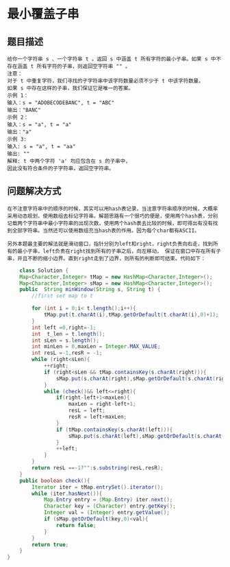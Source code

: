 # 最小覆盖子串
## 题目描述
    
    给你一个字符串 s 、一个字符串 t 。返回 s 中涵盖 t 所有字符的最小子串。如果 s 中不存在涵盖 t 所有字符的子串，则返回空字符串 "" 。
    注意：
    对于 t 中重复字符，我们寻找的子字符串中该字符数量必须不少于 t 中该字符数量。
    如果 s 中存在这样的子串，我们保证它是唯一的答案。
    示例 1：
    输入：s = "ADOBECODEBANC", t = "ABC"
    输出："BANC"
    示例 2：
    输入：s = "a", t = "a"
    输出："a"
    示例 3:
    输入: s = "a", t = "aa"
    输出: ""
    解释: t 中两个字符 'a' 均应包含在 s 的子串中，
    因此没有符合条件的子字符串，返回空字符串。
## 问题解决方式

    在不注意字符串中的顺序的时候，其实可以用hash表记录，当注意字符串顺序的时候，大概率采用动态规划，使用数组去标记字符串。解题思路有一个很巧的便是，使用两个hash表，分别记载两个字符串中最小字符串的出现次数，使用两个hash表去比较的时候，即可得出有没有找到全部字符串。当然还可以使用数组充当hash表的作用。因为每个char都有ASCII。

    另外本题最主要的解法就是滑动窗口，指针分别为left和right，right负责向右走，找到所有的最小子串，left负责在right找到所有的子串之后，向左移动， 保证在窗口中存在所有子串，并且不断的缩小边界。直到right走到了边界，则所有的判断即可结束。代码如下：
    
```Java
    class Solution {
    Map<Character,Integer> tMap = new HashMap<Character,Integer>();
    Map<Character,Integer> sMap = new HashMap<Character,Integer>();
    public  String minWindow(String s, String t) {
        //first set map to t

        for (int i = 0;i< t.length();i++){
            tMap.put(t.charAt(i),tMap.getOrDefault(t.charAt(i),0)+1);
        }
        int left =0,right=-1;
        int  t_len = t.length();
        int sLen = s.length();
        int minLen = 0,maxLen = Integer.MAX_VALUE;
        int resL =-1,resR = -1;
        while (right<sLen){
            ++right;
            if (right<sLen && tMap.containsKey(s.charAt(right))){
                sMap.put(s.charAt(right),sMap.getOrDefault(s.charAt(right),0)+1);
            }
            while (check()&& left<=right){
                if(right-left+1<maxLen){
                    maxLen = right-left+1;
                    resL = left;
                    resR = left+maxLen;
                }
                if (tMap.containsKey(s.charAt(left))){
                    sMap.put(s.charAt(left),sMap.getOrDefault(s.charAt(left),0)-1);
                }
                ++left;
            }
        }
        return resL ==-1?"":s.substring(resL,resR);
    }
    public boolean check(){
        Iterator iter = tMap.entrySet().iterator();
        while (iter.hasNext()){
            Map.Entry entry = (Map.Entry) iter.next();
            Character key = (Character) entry.getKey();
            Integer val = (Integer) entry.getValue();
            if (sMap.getOrDefault(key,0)<val){
                return false;
            }
        }
        return true;
    }
}
```